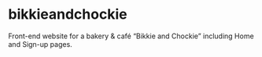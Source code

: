 # bikkieandchockie
Front-end website for a bakery &amp; café “Bikkie and Chockie” including Home and Sign-up pages.
